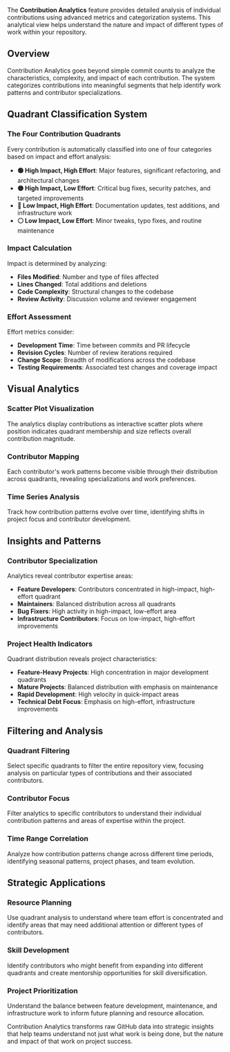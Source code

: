 The **Contribution Analytics** feature provides detailed analysis of individual contributions using advanced metrics and categorization systems. This analytical view helps understand the nature and impact of different types of work within your repository.

## Overview

Contribution Analytics goes beyond simple commit counts to analyze the characteristics, complexity, and impact of each contribution. The system categorizes contributions into meaningful segments that help identify work patterns and contributor specializations.

## Quadrant Classification System  

### The Four Contribution Quadrants
Every contribution is automatically classified into one of four categories based on impact and effort analysis:

- **🟢 High Impact, High Effort**: Major features, significant refactoring, and architectural changes
- **🟡 High Impact, Low Effort**: Critical bug fixes, security patches, and targeted improvements
- **🔵 Low Impact, High Effort**: Documentation updates, test additions, and infrastructure work  
- **⚪ Low Impact, Low Effort**: Minor tweaks, typo fixes, and routine maintenance

### Impact Calculation
Impact is determined by analyzing:

- **Files Modified**: Number and type of files affected
- **Lines Changed**: Total additions and deletions
- **Code Complexity**: Structural changes to the codebase
- **Review Activity**: Discussion volume and reviewer engagement

### Effort Assessment
Effort metrics consider:

- **Development Time**: Time between commits and PR lifecycle
- **Revision Cycles**: Number of review iterations required
- **Change Scope**: Breadth of modifications across the codebase
- **Testing Requirements**: Associated test changes and coverage impact

## Visual Analytics

### Scatter Plot Visualization
The analytics display contributions as interactive scatter plots where position indicates quadrant membership and size reflects overall contribution magnitude.

### Contributor Mapping
Each contributor's work patterns become visible through their distribution across quadrants, revealing specializations and work preferences.

### Time Series Analysis
Track how contribution patterns evolve over time, identifying shifts in project focus and contributor development.

## Insights and Patterns

### Contributor Specialization
Analytics reveal contributor expertise areas:

- **Feature Developers**: Contributors concentrated in high-impact, high-effort quadrant
- **Maintainers**: Balanced distribution across all quadrants
- **Bug Fixers**: High activity in high-impact, low-effort area
- **Infrastructure Contributors**: Focus on low-impact, high-effort improvements

### Project Health Indicators
Quadrant distribution reveals project characteristics:

- **Feature-Heavy Projects**: High concentration in major development quadrants
- **Mature Projects**: Balanced distribution with emphasis on maintenance
- **Rapid Development**: High velocity in quick-impact areas
- **Technical Debt Focus**: Emphasis on high-effort, infrastructure improvements

## Filtering and Analysis

### Quadrant Filtering
Select specific quadrants to filter the entire repository view, focusing analysis on particular types of contributions and their associated contributors.

### Contributor Focus
Filter analytics to specific contributors to understand their individual contribution patterns and areas of expertise within the project.

### Time Range Correlation
Analyze how contribution patterns change across different time periods, identifying seasonal patterns, project phases, and team evolution.

## Strategic Applications

### Resource Planning
Use quadrant analysis to understand where team effort is concentrated and identify areas that may need additional attention or different types of contributors.

### Skill Development
Identify contributors who might benefit from expanding into different quadrants and create mentorship opportunities for skill diversification.

### Project Prioritization
Understand the balance between feature development, maintenance, and infrastructure work to inform future planning and resource allocation.

Contribution Analytics transforms raw GitHub data into strategic insights that help teams understand not just what work is being done, but the nature and impact of that work on project success.